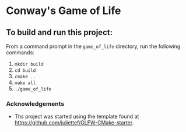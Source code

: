 # Conway's Game of Life #


## To build and run this project: ##


From a command prompt in the `game_of_life` directory, run the following commands:
1. `mkdir build`
2. `cd build`
3. `cmake ..`
4. `make all`
5. `./game_of_life`




### Acknowledgements ###
- Ths project was started using the template found at https://github.com/juliettef/GLFW-CMake-starter.
